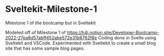 # Sveltekit-Milestone-1
Milestone 1 of the bootcamp but in Sveltekit

Modeled off of Milestone 1 of https://h4i.notion.site/Developer-Bootcamp-2022-27ea8d57abff452abe572e31b8762f8e 
Coding done in Svelte using Sveltekit and VSCode. Experimented with Sveltekit to create a small blog site that has some sample blog pages.
